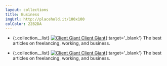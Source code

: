 ```yaml
---
layout: collections
title: Business
imgUrl: http://placehold.it/100x100
colColor: 22B2DA
---
```


*   {:.collection__list} 
	[![Client Giant](https://www.google.com/s2/favicons?domain=https://clientgiant.us/) Client Giant](https://clientgiant.us/ "Client Giant"){:target='_blank'}
		The best articles on freelancing, working, and business.


*   {:.collection__list} 
	[![Client Giant](https://www.google.com/s2/favicons?domain=https://clientgiant.us/) Client Giant](https://clientgiant.us/ "Client Giant"){:target='_blank'}
		The best articles on freelancing, working, and business.